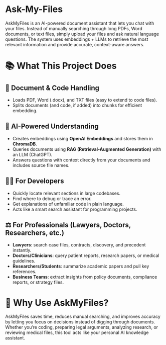 # Ask-My-Files
AskMyFiles is an AI-powered document assistant that lets you chat with your files. Instead of manually searching through long PDFs, Word documents, or text files, simply upload your files and ask natural language questions. The system uses embeddings + LLMs to retrieve the most relevant information and provide accurate, context-aware answers.

# 📚 What This Project Does

## 📂 Document & Code Handling
- Loads PDF, Word (.docx), and TXT files (easy to extend to code files).  
- Splits documents (and code, if added) into chunks for efficient embedding.  

## 🧠 AI-Powered Understanding
- Creates embeddings using **OpenAI Embeddings** and stores them in **ChromaDB**.  
- Queries documents using **RAG (Retrieval-Augmented Generation)** with an LLM (ChatGPT).  
- Answers questions with context directly from your documents and includes source file names.  

## 👨‍💻 For Developers
- Quickly locate relevant sections in large codebases.  
- Find where to debug or trace an error.  
- Get explanations of unfamiliar code in plain language.  
- Acts like a smart search assistant for programming projects.  

## ⚖️ For Professionals (Lawyers, Doctors, Researchers, etc.)
- **Lawyers**: search case files, contracts, discovery, and precedent instantly.  
- **Doctors/Clinicians**: query patient reports, research papers, or medical guidelines.  
- **Researchers/Students**: summarize academic papers and pull key references.  
- **Business Teams**: extract insights from policy documents, compliance reports, or strategy files.  

# 🚀 Why Use AskMyFiles?
AskMyFiles saves time, reduces manual searching, and improves accuracy by letting you focus on decisions instead of digging through documents. Whether you’re coding, preparing legal arguments, analyzing research, or reviewing medical files, this tool acts like your personal AI knowledge assistant.
